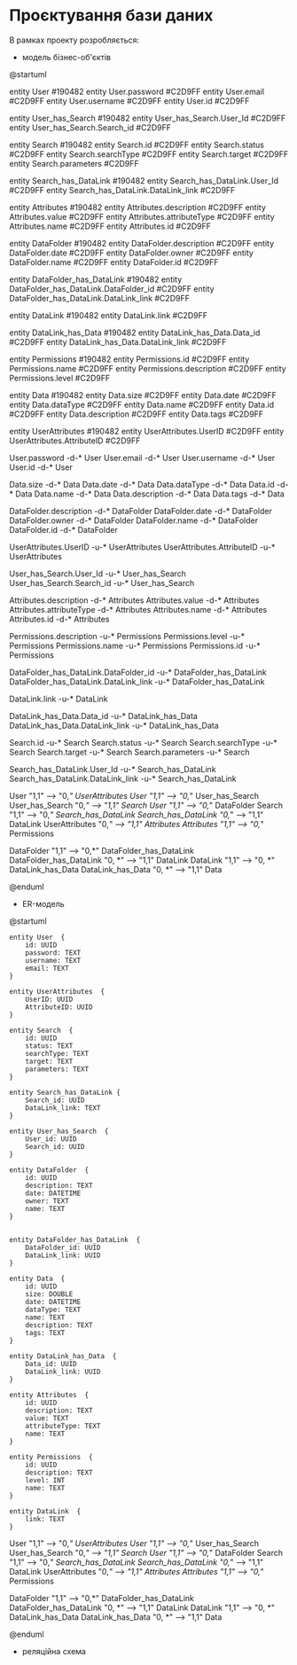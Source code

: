 # Проєктування бази даних

В рамках проекту розробляється:

- модель бізнес-об'єктів

@startuml

entity User  #190482
entity User.password  #C2D9FF
entity User.email #C2D9FF
entity User.username #C2D9FF
entity User.id #C2D9FF

entity User_has_Search #190482
entity User_has_Search.User_Id  #C2D9FF
entity User_has_Search.Search_id  #C2D9FF

entity Search #190482
entity Search.id   #C2D9FF
entity Search.status   #C2D9FF
entity Search.searchType  #C2D9FF
entity Search.target  #C2D9FF
entity Search.parameters  #C2D9FF

entity Search_has_DataLink #190482
entity Search_has_DataLink.User_Id  #C2D9FF
entity Search_has_DataLink.DataLink_link  #C2D9FF

entity Attributes  #190482
entity Attributes.description  #C2D9FF
entity Attributes.value #C2D9FF
entity Attributes.attributeType #C2D9FF
entity Attributes.name #C2D9FF
entity Attributes.id #C2D9FF

entity DataFolder  #190482
entity DataFolder.description  #C2D9FF
entity DataFolder.date #C2D9FF
entity DataFolder.owner #C2D9FF
entity DataFolder.name #C2D9FF
entity DataFolder.id #C2D9FF

entity DataFolder_has_DataLink #190482
entity DataFolder_has_DataLink.DataFolder_id  #C2D9FF
entity DataFolder_has_DataLink.DataLink_link  #C2D9FF

entity DataLink #190482
entity DataLink.link  #C2D9FF

entity DataLink_has_Data #190482
entity DataLink_has_Data.Data_id  #C2D9FF
entity DataLink_has_Data.DataLink_link  #C2D9FF


entity Permissions  #190482
entity Permissions.id  #C2D9FF
entity Permissions.name #C2D9FF
entity Permissions.description #C2D9FF
entity Permissions.level #C2D9FF

entity Data  #190482
entity Data.size  #C2D9FF
entity Data.date  #C2D9FF
entity Data.dataType #C2D9FF
entity Data.name #C2D9FF
entity Data.id #C2D9FF
entity Data.description #C2D9FF
entity Data.tags #C2D9FF

entity UserAttributes  #190482
entity UserAttributes.UserID  #C2D9FF
entity UserAttributes.AttributeID #C2D9FF

User.password -d-* User
User.email -d-* User
User.username -d-* User
User.id -d-* User

Data.size -d-* Data
Data.date -d-* Data
Data.dataType -d-* Data
Data.id -d-* Data
Data.name -d-* Data
Data.description -d-* Data
Data.tags -d-* Data

DataFolder.description -d-* DataFolder
DataFolder.date -d-* DataFolder
DataFolder.owner -d-* DataFolder
DataFolder.name -d-* DataFolder
DataFolder.id -d-* DataFolder


UserAttributes.UserID -u-* UserAttributes
UserAttributes.AttributeID -u-* UserAttributes

User_has_Search.User_Id -u-* User_has_Search
User_has_Search.Search_id -u-* User_has_Search

Attributes.description -d-* Attributes
Attributes.value -d-* Attributes
Attributes.attributeType -d-* Attributes
Attributes.name -d-* Attributes
Attributes.id -d-* Attributes

Permissions.description -u-* Permissions
Permissions.level -u-* Permissions
Permissions.name -u-* Permissions
Permissions.id -u-* Permissions

DataFolder_has_DataLink.DataFolder_id  -u-* DataFolder_has_DataLink
DataFolder_has_DataLink.DataLink_link  -u-* DataFolder_has_DataLink

DataLink.link  -u-* DataLink

DataLink_has_Data.Data_id  -u-* DataLink_has_Data
DataLink_has_Data.DataLink_link  -u-* DataLink_has_Data

Search.id  -u-* Search
Search.status  -u-* Search
Search.searchType  -u-* Search
Search.target  -u-* Search
Search.parameters  -u-* Search

Search_has_DataLink.User_Id  -u-* Search_has_DataLink
Search_has_DataLink.DataLink_link  -u-* Search_has_DataLink

User "1,1" --> "0,*" UserAttributes
User "1,1" --> "0,*" User_has_Search
User_has_Search "0,*" --> "1,1" Search
User "1,1" --> "0,*" DataFolder
Search "1,1" --> "0,*" Search_has_DataLink
Search_has_DataLink "0,*" --> "1,1" DataLink
UserAttributes "0,*" --> "1,1" Attributes
Attributes "1,1" --> "0,*" Permissions

DataFolder "1,1" --> "0,*" DataFolder_has_DataLink
DataFolder_has_DataLink "0, *" --> "1,1" DataLink 
DataLink "1,1" --> "0, *" DataLink_has_Data
DataLink_has_Data "0, *" --> "1,1" Data


@enduml

- ER-модель

@startuml

	entity User  {
		id: UUID
		password: TEXT
		username: TEXT
		email: TEXT
	}

	entity UserAttributes  {
		UserID: UUID
		AttributeID: UUID
	}

	entity Search  {
		id: UUID
		status: TEXT
		searchType: TEXT
		target: TEXT
		parameters: TEXT
	}
	
	entity Search_has_DataLink {
		Search_id: UUID 
		DataLink_link: TEXT
	}
	
	entity User_has_Search  {
		User_id: UUID
		Search_id: UUID
	}

	entity DataFolder  {
		id: UUID
		description: TEXT
		date: DATETIME 
		owner: TEXT
		name: TEXT
	}
	
	
	entity DataFolder_has_DataLink  {
		DataFolder_id: UUID
		DataLink_link: UUID
	}

	entity Data  {
		id: UUID
		size: DOUBLE
		date: DATETIME 
		dataType: TEXT
		name: TEXT
		description: TEXT
		tags: TEXT
	}
	
	entity DataLink_has_Data  {
		Data_id: UUID
		DataLink_link: UUID
	}

	entity Attributes  {
		id: UUID
		description: TEXT
		value: TEXT
		attributeType: TEXT
		name: TEXT
	}

	entity Permissions  {
		id: UUID
		description: TEXT
		level: INT
		name: TEXT
	}

	entity DataLink  {
		link: TEXT
	}

User "1,1" --> "0,*" UserAttributes
User "1,1" --> "0,*" User_has_Search
User_has_Search "0,*" --> "1,1" Search
User "1,1" --> "0,*" DataFolder
Search "1,1" --> "0,*" Search_has_DataLink
Search_has_DataLink "0,*" --> "1,1" DataLink
UserAttributes "0,*" --> "1,1" Attributes
Attributes "1,1" --> "0,*" Permissions

DataFolder "1,1" --> "0,*" DataFolder_has_DataLink
DataFolder_has_DataLink "0, *" --> "1,1" DataLink 
DataLink "1,1" --> "0, *" DataLink_has_Data
DataLink_has_Data "0, *" --> "1,1" Data

@enduml

- реляційна схема

